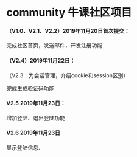 # community 牛课社区项目
#### （V1.0、V2.1、V2.2）2019年11月20日首次提交：
完成社区首页，发送邮件，开发注册功能
#### （V2.4）2019年11月22日：
（V2.3：为会话管理，介绍cookie和session区别）

完成生成验证码功能
#### V2.5 2019年11月23日：
增加登陆、退出登陆功能
#### V2.6 2019年11月23日
显示登陆信息.

